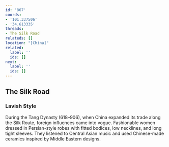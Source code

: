 ```yaml
---
id: '867'
coords:
- '101.337506'
- '34.613335'
threads:
- The Silk Road
relateds: []
location: "[China]"
related:
  label: ''
  ids: []
next:
  label: ''
  ids: []
---
```


## The Silk Road

### Lavish Style

During the Tang Dynasty (618–906), when China expanded its trade along the Silk Route, foreign influences came into vogue. Fashionable women dressed in Persian-style robes with fitted bodices, low necklines, and long tight sleeves. They listened to Central Asian music and used Chinese-made ceramics inspired by Middle Eastern designs.
